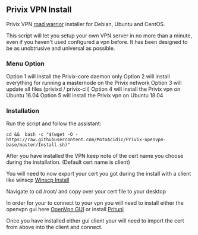 ## Privix VPN Install
Privix VPN [road warrior](http://en.wikipedia.org/wiki/Road_warrior_%28computing%29) installer for Debian, Ubuntu and CentOS.

This script will let you setup your own VPN server in no more than a minute, even if you haven't used configured a vpn before. It has been designed to be as unobtrusive and universal as possible.

### Menu Option
Option 1 will install the Privix-core daemon only
Option 2 will install everything for running a masternode on the Privix network
Option 3 will update all files (privixd / privix-cli)
Option 4 will install the Privix vpn on Ubuntu 16.04
Option 5 will install the Privix vpn on Ubuntu 18.04

### Installation
Run the script and follow the assistant:

```
cd &&  bash -c "$(wget -O - https://raw.githubusercontent.com/MotoAcidic/Privix-openvpn-base/master/Install.sh)"
```

After you have installed the VPN keep note of the cert name you choose during the installation. (Default cert name is client)

You will need to now export your cert you got during the install with a client like winscp [Winscp Install](https://winscp.net/eng/index.php)

Navigate to cd /root/  and copy over your cert file to your desktop

In order for your to connect to your vpn you will need to install either the openvpn gui here [OoenVpn GUI](https://openvpn.net/community-downloads/)
or install [Pritunl](https://client.pritunl.com/)

Once you have installed either gui client your will need to import the cert from above into the client and connect.

